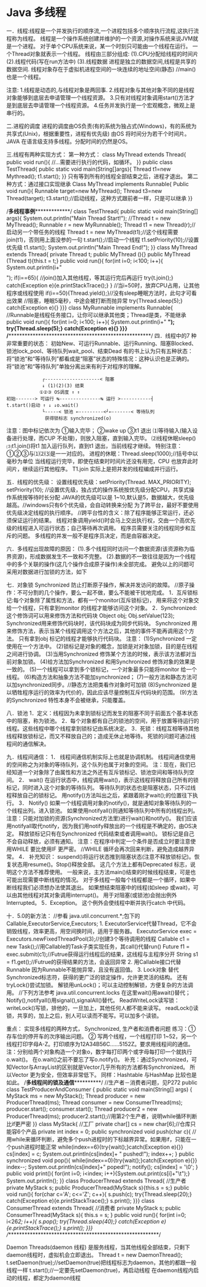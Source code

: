 Java 多线程
===
一．线程:线程是一个并发执行的顺序流,一个进程包括多个顺序执行流程,这执行流程称为线程。
    线程是一个操作系统创建并维护的一个资源,对操作系统来说JVM就是一个进程。
    对于单个CPU系统来说，某一个时刻只可能由一个线程在运行。
       一个Thread对象就表示一个线程。
    线程由三部分组成:
     (1).CPU分配给线程的时间片
     (2).线程代码(写在run方法中)
     (3).线程数据
   进程是独立的数据空间,线程是共享的数据空间.
   线程对象存在于虚拟机进程空间的一块连续的地址空间(静态)
   //main()也是一个线程。
   
   注意:
   1.线程是动态的,与线程对象是两回事.
   2.线程对象与其他对象不同的是线程对象能够到底层去申请管理一个线程资源。
   3.只有对线程对象调用start()方法才是到底层去申请管理一个线程资源。
   4.任务并发执行是一个宏观概念，微观上是串行的。

二.进程的调度
    进程的调度由OS负责(有的系统为独占式(Windows)，有的系统为共享式(Unix)，根据重要性，进程有优先级)
    由OS 将时间分为若干个时间片。JAVA 在语言级支持多线程。分配时间的仍然是OS。
   
三.线程有两种实现方式：
第一种方式：
    class MyThread extends Thread{
        public void run(){
            //...需要进行执行的代码，如循环。
    }}
    public class TestThread{
        public static void main(String[]args){
            Thread t1=new Mythread();
            t1.start();
    }}
只有等到所有的线程全部结束之后，进程才退出。
第二种方式：通过接口实现继承
    Class MyThread implements Runnable{
        Public void run(){
            Runnable target=new MyThread();
            Thread t3=new Thread(target);
            t3.start();//启动线程，这种方式跟前者一样，只是可以继承
    }}
   
/******************多线程事例*******************************/
class TestThread{
    public static void main(String[] args){
        System.out.println("Main Thread Start!");
        //Thread t = new MyThread();
        Runnable r = new MyRunnable();
        Thread t1 = new Thread(r);//启动另一个带任务的线程
        Thread t = new MyThread(t1);//这个线程需要join(t1)，否则用上面没参的一句
        t.start();//启动一个线程
        t1.setPriority(10);//设置优先级
        t1.start();
        System.out.println("Main Thread End!");
}}
class MyThread extends Thread{
    private Thread t;
    public MyThread (){}
    public MyThread (Thread t){this.t = t;}
    public void run(){
        for(int i=0; i<100; i++){
            System.out.println(i+" $$$$");
            if(i==65){ //join()加入其他线程，等其运行完后再运行
                try{t.join();}
                catch(Exception e){e.printStackTrace();}
            }
            //当i=50时，放弃CPU占用，让其他程序或线程使用
            if(i==50){Thread.yield();}//没有sleep睡眠方法时，此句才可看出效果
            //阻塞，睡眠5毫秒，中途会被打断而抛异常
            try{Thread.sleep(5);} catch(Exception e){}
}}}
class MyRunnable implements Runnable{
    //Runnable是线程任务接口，让你可以继承其他类；Thread是类，不能继承
    public void run(){
        for(int i=0; i<100; i++){
            System.out.println(i+" ****");
            try{Thread.sleep(5);} catch(Exception e){}
}}}
/*********************************************************/
四．线程中的7 种非常重要的状态： 初始New、可运行Runnable、运行Running、阻塞Blocked、
                            锁池lock_pool、等待队列wait_pool、结束Dead
    有的书上认为只有五种状态：将“锁池”和“等待队列”都看成是“阻塞”状态的特殊情况：这种认识也是正确的。
    将“锁池”和“等待队列”单独分离出来有利于对程序的理解。
                                         
                 ┌--------------------< 阻塞
                 ↓ (1)(2)(3) 结束
                ①②③ OS调度 ↑ ↑
    初始-------> 可运行 ↹---------------↹ 运行 >-----------┤
    t.start()启动 ↑ ↓ ↓o.wait()
                 └-----< 锁池 ←---------<┘←-------< 等待队列
                  获得锁标志 synchronized(o)
注意：图中标记依次为
    ①输入完毕； ②wake up ③t1 退出
    ⑴等待输入(输入设备进行处理，而CUP 不处理)，则放入阻塞，直到输入完毕。
    ⑵线程休眠sleep()
    ⑶t1.join()将t1 加入运行队列，直到t1 退出，当前线程才继续。
        特别注意：①②③与⑴⑵⑶是一一对应的。
    进程的休眠：Thread.sleep(1000);//括号中以毫秒为单位
    当线程运行完毕，即使在结束时时间片还没有用完，CPU 也放弃此时间片，继续运行其他程序。
    T1.join 实际上是把并发的线程编成并行运行。

五．线程的优先级：
    设置线程优先级：setPriority(Thread. MAX_PRIORITY);
    setPriority(10); //设置优先级，独占式的操作系统按优先级分配CPU，共享式操作系统按等待时长分配
    JAVA的优先级可以是 1~10,默认是5，数据越大，优先级越高。//windows只有6个优先级，会自动转换来分配
    为了跨平台，最好不要使用优先级决定线程的执行顺序。
    //跨平台性的含义：除了程序能够正常运行，还必须保证运行的结果。
    线程对象调用yield()时会马上交出执行权，交由一个高优先级的线程进入可运行状态；自己等待再次调用。
    程序员需要关注的线程同步和互斥的问题。
    多线程的并发一般不是程序员决定，而是由容器决定。

六．多线程出现故障的原因：
    (1).多个线程同时访问一个数据资源(该资源称为临界资源)，形成数据发生不一致和不完整。
    (2).数据的不一致往往是因为一个线程中的多个关联的操作(这几个操作合成原子操作)未全部完成。
    避免以上的问题可采用对数据进行加锁的方法，如下

七．对象锁 Synchronized
    防止打断原子操作，解决并发访问的故障。
    //原子操作：不可分割的几个操作，要么一起不做，要么不能被干扰地完成。
    1．互斥锁标记:每个对象除了属性和方法，都有一个monitor(互斥锁标记)，
       用来将这个对象交给一个线程，只有拿到monitor 的线程才能够访问这个对象。
    2．Synchronized:这个修饰词可以用来修饰方法和代码块
       Object obj; Obj.setValue(123);
       Synchronized用来修饰代码块时，该代码块成为同步代码块。
       Synchronized 用来修饰方法，表示当某个线程调用这个方法之后，其他的事件不能再调用这个方法。
            只有拿到obj 标记的线程才能够执行代码块。
注意：
    (1)Synchronized 一定使用在一个方法中。
    (2)锁标记是对象的概念，加锁是对对象加锁，目的是在线程之间进行协调。
    (3)当用Synchronized 修饰某个方法的时候，表示该方法都对当前对象加锁。
    (4)给方法加Synchronized 和用Synchronized 修饰对象的效果是一致的。
    (5)一个线程可以拿到多个锁标记，一个对象最多只能将monitor 给一个线程。
    (6)构造方法和抽象方法不能加synchronized；
    (7)一般方法和静态方法可以加synchronized同步。//静态方法把类看作对象时可加锁
    (8)Synchronized 是以牺牲程序运行的效率为代价的，因此应该尽量控制互斥代码块的范围。
    (9)方法的Synchronized 特性本身不会被继承，只能覆盖。

八．锁池
    1．定义：线程因为未拿到锁标记而发生的阻塞不同于前面五个基本状态中的阻塞，称为锁池。
    2．每个对象都有自己的锁池的空间，用于放置等待运行的线程。这些线程中哪个线程拿到锁标记由系统决定。
    3．死锁：线程互相等待其他线程释放锁标记，而又不释放自己的；造成无休止地等待。
       死锁的问题可通过线程间的通信解决。

九．线程间通信：
    1． 线程间通信机制实际上也就是协调机制。
        线程间通信使用的空间称之为对象的等待队列，这个队列也属于对象的空间。
        注：现在，我们已经知道一个对象除了由属性和方法之外还有互斥锁标记、锁池空间和等待队列空间。
    2． wait()
        在运行状态中，线程调用wait()，表示这线程将释放自己所有的锁标记，同时进入这个对象的等待队列。
        等待队列的状态也是阻塞状态，只不过线程释放自己的锁标记。
        用notify()方法叫出之后，紧跟着刚才wait();的位置往下执行。
    3． Notify()
        如果一个线程调用对象的notify()，就是通知对象等待队列的一个线程出列。进入锁池。
        如果使用notifyall()则通知等待队列中所有的线程出列。
    注意：只能对加锁的资源(Synchronized方法里)进行wait()和notify()。
         我们应该用notifyall取代notify，因为我们用notify释放出的一个线程是不确定的，由OS决定。
         释放锁标记只有在Synchronized 代码结束或者调用wait()。
         锁标记是自己不会自动释放，必须有通知。
    注意：在程序中判定一个条件是否成立时要注意使用WHILE 要比使用IF 更严密。
         //WHILE 循环会再次回来判断，避免造成越界异常。
    4． 补充知识：
        suspend()将运行状态推到阻塞状态(注意不释放锁标记)。恢复状态用resume()。Stop()释放全部。
        这几个方法上都有Deprecated 标志，说明这个方法不推荐使用。
        一般来说，主方法main()结束的时候线程结束，可是也可能出现需要中断线程的情况。
        对于多线程一般每个线程都是一个循环，如果中断线程我们必须想办法使其退出。
        如果想结束阻塞中的线程(如sleep 或wait)，可以由其他线程对其对象调用interrupt()。
        用于对阻塞(或锁池)会抛出例外Interrupted。
    5．Exception。
        这个例外会使线程中断并执行catch 中代码。

十．5.0的新方法：
//参看 java.util.concurrent.*;包下的Callable,ExecutorService,Executors;
    1. ExecutorService代替Thread，它不会销毁线程，效率更高，用空间换时间，适用于服务器。
        ExecutorService exec = Executors.newFixedThreadPool(3);//创建3个等待调用的线程
        Callable<String> c1 = new Task();//用Callable的Task子类实现任务，其call()代替run()
        Future<String> f1 = exec.submit(c1);//Futrue获得运行线程后的结果，这线程与主程序分开
            String s1 = f1.get();//Futrue的获得结果的方法，会返回异常
    2. 用Callable接口代替Runnable
        因为Runnable不能抛异常，且没有返回值。
    3. Lock对象 替代Synchronized标志符，获得的更广泛的锁定操作，允许更灵活的结构。
        还有tryLock()尝试加锁。
        解锁用unLock()；可以主动控制解锁，方便复杂的方法调用。
        //下列方法参考 java.util.concurrent.locks
        在这里wait()用await()替代；Notify(),notifyall()用signal(),signalAll()替代。
        ReadWriteLock读写锁：
            writeLock()写锁，排他的，一旦加上，其他任何人都不能来读写。
            readLock()读锁，共享的，加上之后，别人可以读而不能写。可以加多个读锁。
   
       
重点： 实现多线程的两种方式， Synchronized, 生产者和消费者问题
练习：① 存车位的停开车的次序输出问题。
     ② 写两个线程，一个线程打印 1~52，另一个线程打印字母A-Z。打印顺序为12A34B56C……5152Z。要求用线程间的通信。
       注：分别给两个对象构造一个对象o，数字每打印两个或字母每打印一个就执行o.wait()。
       在o.wait()之前不要忘了写o.notify()。
补充：通过Synchronized，可知Vector与ArrayList的区别就是Vector几乎所有的方法都有Synchronized。
     所以Vector 更为安全，但效率非常低下。 同样：Hashtable 与HashMap 比较也是如此。
/****************多线程间的锁及通信**************************/
//生产者－消费者问题，见P272
public class TestProducerAndConsumer {
    public static void main(String[] args) {
        MyStack ms = new MyStack();
        Thread producer = new ProducerThread(ms);
        Thread consumer = new ConsumerThread(ms);
        producer.start();
        consumer.start();
        Thread producer2 = new ProducerThread(ms);
        producer2.start();//用第2个生产者，说明while循环判断比if更严密
}}
class MyStack{ //工厂
    private char[] cs = new char[6];//仓库只能容6个产品
    private int index = 0;
    public synchronized void push(char c){
        //用while来循环判断，避免多个push进程时的下标越界异常。如果用if，只能在一个push进程时能正常
        while(index==6){try{wait();}catch(Exception e){}}
        cs[index] = c;
        System.out.println(cs[index]+ " pushed!");
        index++;
    }
    public synchronized void pop(){
        while(index==0){try{wait();}catch(Exception e){}}
        index--;
        System.out.println(cs[index]+" poped!");
        notify();
        cs[index] = '\0';
    }
    public void print(){
        for(int i=0; i<index; i++){System.out.print(cs[i]+"\t");}
        System.out.println();
}}
class ProducerThread extends Thread{ //生产者
    private MyStack s;
    public ProducerThread(MyStack s){this.s = s;}
    public void run(){
        for(char c='A'; c<='Z'; c++){
            s.push(c);
            try{Thread.sleep(20);}
            catch(Exception e){e.printStackTrace();}
            s.print();
}}}
class ConsumerThread extends Thread{ //消费者
    private MyStack s;
    public ConsumerThread(MyStack s){
        this.s = s;
    }
    public void run(){
        for(int i=0; i<26*2; i++){
            s.pop();
            try{Thread.sleep(40);}
            catch(Exception e){e.printStackTrace();}
            s.print();
}}}
/*********************************************************/

Daemon Threads(daemon 线程)
    是服务线程，当其他线程全部结束，只剩下daemon线程时，虚拟机会立即退出。
    Thread t = new DaemonThread();
    t.setDaemon(true);//setDaemon(true)把线程标志为daemon，其他的都跟一般线程一样
    t.start();//一定要先setDaemon(true)，再启动线程
    在daemon线程内启动的线程，都定为daemon线程